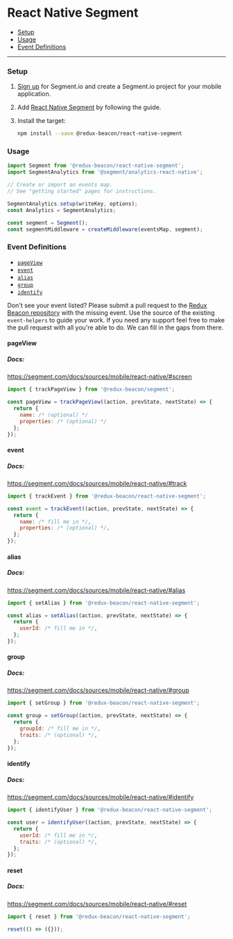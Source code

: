 # React Native Segment

* [Setup](#setup)
* [Usage](#usage)
* [Event Definitions](#event-definitions)

----

### Setup

1. [Sign up](https://segment.com/signup) for Segment.io and create a Segment.io project for your mobile application.

2. Add
   [React Native Segment](https://github.com/segmentio/analytics-react-native) by following the guide.

3. Install the target:

    ```bash
    npm install --save @redux-beacon/react-native-segment
    ```

### Usage

```js
import Segment from '@redux-beacon/react-native-segment';
import SegmentAnalytics from '@segment/analytics-react-native';

// Create or import an events map.
// See "getting started" pages for instructions.

SegmentAnalytics.setup(writeKey, options);
const Analytics = SegmentAnalytics;

const segment = Segment();
const segmentMiddleware = createMiddleware(eventsMap, segment);
```

### Event Definitions

* [`pageView`](#pageview)
* [`event`](#event)
* [`alias`](#alias)
* [`group`](#group)
* [`identify`](#identify)

Don't see your event listed? Please submit a pull request to
the [Redux Beacon repository](https://github.com/rangle/redux-beacon) with the
missing event. Use the source of the existing `event-helpers` to guide your
work. If you need any support feel free to make the pull request with all you're
able to do. We can fill in the gaps from there.

#### pageView
##### Docs:
https://segment.com/docs/sources/mobile/react-native/#screen

```js
import { trackPageView } from '@redux-beacon/segment';

const pageView = trackPageView((action, prevState, nextState) => {
  return {
    name: /* (optional) */
    properties: /* (optional) */
  };
});
```



#### event
##### Docs:
https://segment.com/docs/sources/mobile/react-native/#track

```js
import { trackEvent } from '@redux-beacon/react-native-segment';

const event = trackEvent((action, prevState, nextState) => {
  return {
    name: /* fill me in */,
    properties: /* (optional) */,
  };
});
```



#### alias
##### Docs:
https://segment.com/docs/sources/mobile/react-native/#alias

```js
import { setAlias } from '@redux-beacon/react-native-segment';

const alias = setAlias((action, prevState, nextState) => {
  return {
    userId: /* fill me in */,
  };
});
```



#### group
##### Docs:
https://segment.com/docs/sources/mobile/react-native/#group

```js
import { setGroup } from '@redux-beacon/react-native-segment';

const group = setGroup((action, prevState, nextState) => {
  return {
    groupId: /* fill me in */,
    traits: /* (optional) */,
  };
});
```



#### identify
##### Docs:
https://segment.com/docs/sources/mobile/react-native/#identify

```js
import { identifyUser } from '@redux-beacon/react-native-segment';

const user = identifyUser((action, prevState, nextState) => {
  return {
    userId: /* fill me in */,
    traits: /* (optional) */,
  };
});
```



#### reset
##### Docs:
https://segment.com/docs/sources/mobile/react-native/#reset

```js
import { reset } from '@redux-beacon/react-native-segment';

reset(() => ({}));
```
